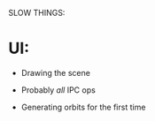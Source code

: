 
SLOW THINGS:

# UI:
- Drawing the scene
- Probably *all* IPC ops


- Generating orbits for the first time